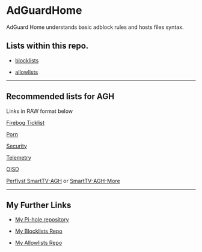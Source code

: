 # AdGuardHome

AdGuard Home understands basic adblock rules and hosts files syntax.


## Lists within this repo.

* [blocklists](blocklists)

* [allowlists](allowlists)

----

## Recommended lists for AGH 

Links in RAW format below

[Firebog Ticklist](https://raw.githubusercontent.com/systemjargon/filters/main/firebog-ticklist.txt)

[Porn](https://raw.githubusercontent.com//systemjargon/filters/main/porn.txt)

[Security](https://raw.githubusercontent.com/systemjargon/filters/main/security.txt)

[Telemetry](https://raw.githubusercontent.com/systemjargon/filters/main/telemetry.txt)

[OISD](https://abp.oisd.nl/)

[Perflyst SmartTV-AGH](https://raw.githubusercontent.com/Perflyst/PiHoleBlocklist/master/SmartTV-AGH.txt) or [SmartTV-AGH-More](https://raw.githubusercontent.com/SystemJargon/blocklists/main/lists/categories/telemetry/SmartTV-AGH-More.txt)

----

## My Further Links

* [My Pi-hole repository](https://github.com/SystemJargon/pi-hole)

* [My Blocklists Repo](https://github.com/SystemJargon/blocklists) 

* [My Allowlists Repo](https://github.com/SystemJargon/allowlists)




